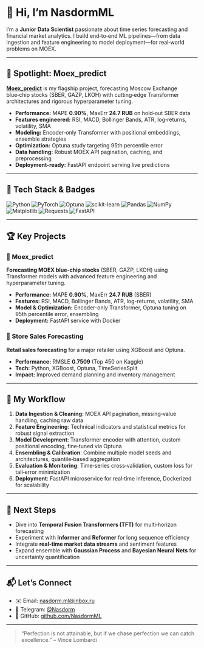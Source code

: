 # 👋 Hi, I’m NasdormML

I’m a **Junior Data Scientist** passionate about time series forecasting and financial market analytics. I build end‑to‑end ML pipelines—from data ingestion and feature engineering to model deployment—for real‑world problems on MOEX.

---

## 🌟 Spotlight: Moex\_predict

[**Moex\_predict**](https://github.com/NasdormML/Moex_predict) is my flagship project, forecasting Moscow Exchange blue‑chip stocks (SBER, GAZP, LKOH) with cutting‑edge Transformer architectures and rigorous hyperparameter tuning.

* **Performance:** MAPE **0.90%**, MaxErr **24.7 RUB** on hold‑out SBER data
* **Features engineered:** RSI, MACD, Bollinger Bands, ATR, log‑returns, volatility, SMA
* **Modeling:** Encoder‑only Transformer with positional embeddings, ensemble strategies
* **Optimization:** Optuna study targeting 95th percentile error
* **Data handling:** Robust MOEX API pagination, caching, and preprocessing
* **Deployment-ready:** FastAPI endpoint serving live predictions

---

## 🔧 Tech Stack & Badges

![Python](https://img.shields.io/badge/Python-3.11-3776AB?logo=python\&logoColor=white)
![PyTorch](https://img.shields.io/badge/PyTorch-2.0-EE4C2C?logo=pytorch\&logoColor=white)
![Optuna](https://img.shields.io/badge/Optuna-3.0-000000?logo=optuna\&logoColor=white)
![scikit-learn](https://img.shields.io/badge/scikit--learn-1.2-F7931E?logo=scikit-learn\&logoColor=white)
![Pandas](https://img.shields.io/badge/Pandas-2.2.3-150458?logo=pandas\&logoColor=white)
![NumPy](https://img.shields.io/badge/NumPy-2.2.5-013243?logo=numpy\&logoColor=white)
![Matplotlib](https://img.shields.io/badge/Matplotlib-3.10-11557C?logo=matplotlib\&logoColor=white)
![Requests](https://img.shields.io/badge/Requests-2.31-000000?logo=python-requests\&logoColor=white)
![FastAPI](https://img.shields.io/badge/FastAPI-0.115-009688?logo=fastapi\&logoColor=white)

---

## 🏆 Key Projects

### 🎯 Moex\_predict

**Forecasting MOEX blue-chip stocks** (SBER, GAZP, LKOH) using Transformer models with advanced feature engineering and hyperparameter tuning.

* **Performance:** MAPE **0.90%**, MaxErr **24.7 RUB** (SBER)
* **Features:** RSI, MACD, Bollinger Bands, ATR, log-returns, volatility, SMA
* **Model & Optimization:** Encoder-only Transformer, Optuna tuning on 95th percentile error, ensembling
* **Deployment:** FastAPI service with Docker

### 🔢 Store Sales Forecasting

**Retail sales forecasting** for a major retailer using XGBoost and Optuna.

* **Performance:** RMSLE **0.7509** (Top 450 on Kaggle)
* **Tech:** Python, XGBoost, Optuna, TimeSeriesSplit
* **Impact:** Improved demand planning and inventory management

---

## 🚀 My Workflow

1. **Data Ingestion & Cleaning**: MOEX API pagination, missing‑value handling, caching raw data
2. **Feature Engineering**: Technical indicators and statistical metrics for robust signal extraction
3. **Model Development**: Transformer encoder with attention, custom positional encoding, fine‑tuned via Optuna
4. **Ensembling & Calibration**: Combine multiple model seeds and architectures, quantile‑based aggregation
5. **Evaluation & Monitoring**: Time‑series cross‑validation, custom loss for tail‑error minimization
6. **Deployment**: FastAPI microservice for real‑time inference, Dockerized for scalability

---

## 🎯 Next Steps

* Dive into **Temporal Fusion Transformers (TFT)** for multi‑horizon forecasting
* Experiment with **Informer** and **Reformer** for long sequence efficiency
* Integrate **real‑time market data streams** and sentiment features
* Expand ensemble with **Gaussian Process** and **Bayesian Neural Nets** for uncertainty quantification

---

## 📬 Let’s Connect

* ✉️ Email: [nasdorm.ml@inbox.ru](mailto:nasdorm.ml@inbox.ru)
* 💬 Telegram: [@Nasdorm](https://t.me/Nasdorm)
* 🐙 GitHub: [github.com/NasdormML](https://github.com/NasdormML)

---

> “Perfection is not attainable, but if we chase perfection we can catch excellence.” – Vince Lombardi
